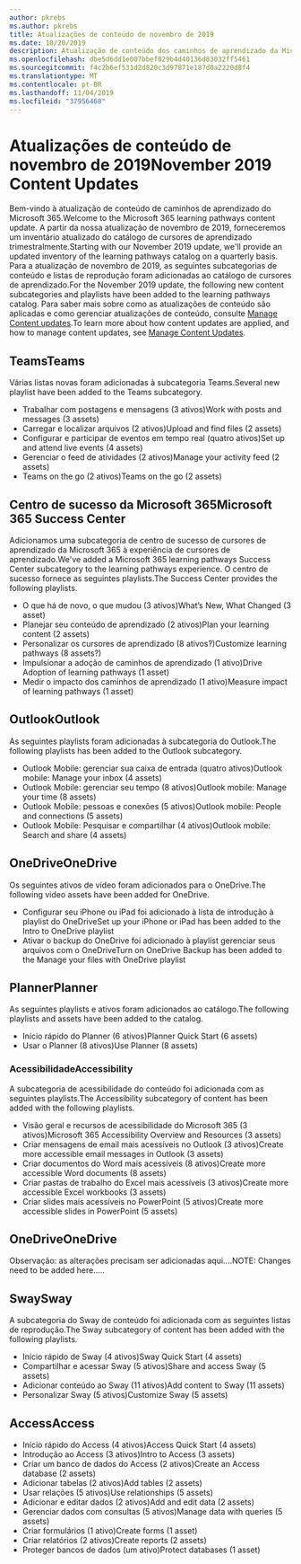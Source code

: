 ```yaml
---
author: pkrebs
ms.author: pkrebs
title: Atualizações de conteúdo de novembro de 2019
ms.date: 10/20/2019
description: Atualização de conteúdo dos caminhos de aprendizado da Microsoft 365
ms.openlocfilehash: dbe5d6dd1e007bbef029b4d40136d83032ff5461
ms.sourcegitcommit: f4c2b6ef531d2d820c3d97871e187d0a2220d8f4
ms.translationtype: MT
ms.contentlocale: pt-BR
ms.lasthandoff: 11/04/2019
ms.locfileid: "37956468"
---
```

# <a name="november-2019-content-updates"></a><span data-ttu-id="e129f-103">Atualizações de conteúdo de novembro de 2019</span><span class="sxs-lookup"><span data-stu-id="e129f-103">November 2019 Content Updates</span></span>
<span data-ttu-id="e129f-104">Bem-vindo à atualização de conteúdo de caminhos de aprendizado do Microsoft 365.</span><span class="sxs-lookup"><span data-stu-id="e129f-104">Welcome to the Microsoft 365 learning pathways content update.</span></span> <span data-ttu-id="e129f-105">A partir da nossa atualização de novembro de 2019, forneceremos um inventário atualizado do catálogo de cursores de aprendizado trimestralmente.</span><span class="sxs-lookup"><span data-stu-id="e129f-105">Starting with our November 2019 update, we'll provide an updated inventory of the learning pathways catalog on a quarterly basis.</span></span> <span data-ttu-id="e129f-106">Para a atualização de novembro de 2019, as seguintes subcategorias de conteúdo e listas de reprodução foram adicionadas ao catálogo de cursores de aprendizado.</span><span class="sxs-lookup"><span data-stu-id="e129f-106">For the November 2019 update, the following new content subcategories and playlists have been added to the learning pathways catalog.</span></span> <span data-ttu-id="e129f-107">Para saber mais sobre como as atualizações de conteúdo são aplicadas e como gerenciar atualizações de conteúdo, consulte [Manage Content updates](custom_contentupdatesmanage.md).</span><span class="sxs-lookup"><span data-stu-id="e129f-107">To learn more about how content updates are applied, and how to manage content updates, see [Manage Content Updates](custom_contentupdatesmanage.md).</span></span>    

## <a name="teams"></a><span data-ttu-id="e129f-108">Teams</span><span class="sxs-lookup"><span data-stu-id="e129f-108">Teams</span></span>
<span data-ttu-id="e129f-109">Várias listas novas foram adicionadas à subcategoria Teams.</span><span class="sxs-lookup"><span data-stu-id="e129f-109">Several new playlist have been added to the Teams subcategory.</span></span>
- <span data-ttu-id="e129f-110">Trabalhar com postagens e mensagens (3 ativos)</span><span class="sxs-lookup"><span data-stu-id="e129f-110">Work with posts and messages (3 assets)</span></span>
- <span data-ttu-id="e129f-111">Carregar e localizar arquivos (2 ativos)</span><span class="sxs-lookup"><span data-stu-id="e129f-111">Upload and find files (2 assets)</span></span>
- <span data-ttu-id="e129f-112">Configurar e participar de eventos em tempo real (quatro ativos)</span><span class="sxs-lookup"><span data-stu-id="e129f-112">Set up and attend live events (4 assets)</span></span>
- <span data-ttu-id="e129f-113">Gerenciar o feed de atividades (2 ativos)</span><span class="sxs-lookup"><span data-stu-id="e129f-113">Manage your activity feed (2 assets)</span></span>
- <span data-ttu-id="e129f-114">Teams on the go (2 ativos)</span><span class="sxs-lookup"><span data-stu-id="e129f-114">Teams on the go (2 assets)</span></span>

## <a name="microsoft-365-success-center"></a><span data-ttu-id="e129f-115">Centro de sucesso da Microsoft 365</span><span class="sxs-lookup"><span data-stu-id="e129f-115">Microsoft 365 Success Center</span></span>
<span data-ttu-id="e129f-116">Adicionamos uma subcategoria de centro de sucesso de cursores de aprendizado da Microsoft 365 à experiência de cursores de aprendizado.</span><span class="sxs-lookup"><span data-stu-id="e129f-116">We've added a Microsoft 365 learning pathways Success Center subcategory to the learning pathways experience.</span></span> <span data-ttu-id="e129f-117">O centro de sucesso fornece as seguintes playlists.</span><span class="sxs-lookup"><span data-stu-id="e129f-117">The Success Center provides the following playlists.</span></span>
- <span data-ttu-id="e129f-118">O que há de novo, o que mudou (3 ativos)</span><span class="sxs-lookup"><span data-stu-id="e129f-118">What’s New, What Changed (3 asset)</span></span>
- <span data-ttu-id="e129f-119">Planejar seu conteúdo de aprendizado (2 ativos)</span><span class="sxs-lookup"><span data-stu-id="e129f-119">Plan your learning content (2 assets)</span></span>
- <span data-ttu-id="e129f-120">Personalizar os cursores de aprendizado (8 ativos?)</span><span class="sxs-lookup"><span data-stu-id="e129f-120">Customize learning pathways (8 assets?)</span></span>
- <span data-ttu-id="e129f-121">Impulsionar a adoção de caminhos de aprendizado (1 ativo)</span><span class="sxs-lookup"><span data-stu-id="e129f-121">Drive Adoption of learning pathways (1 asset)</span></span>
- <span data-ttu-id="e129f-122">Medir o impacto dos caminhos de aprendizado (1 ativo)</span><span class="sxs-lookup"><span data-stu-id="e129f-122">Measure impact of learning pathways (1 asset)</span></span>

## <a name="outlook"></a><span data-ttu-id="e129f-123">Outlook</span><span class="sxs-lookup"><span data-stu-id="e129f-123">Outlook</span></span>
<span data-ttu-id="e129f-124">As seguintes playlists foram adicionadas à subcategoria do Outlook.</span><span class="sxs-lookup"><span data-stu-id="e129f-124">The following playlists has been added to the Outlook subcategory.</span></span> 
- <span data-ttu-id="e129f-125">Outlook Mobile: gerenciar sua caixa de entrada (quatro ativos)</span><span class="sxs-lookup"><span data-stu-id="e129f-125">Outlook mobile: Manage your inbox (4 assets)</span></span>
- <span data-ttu-id="e129f-126">Outlook Mobile: gerenciar seu tempo (8 ativos)</span><span class="sxs-lookup"><span data-stu-id="e129f-126">Outlook mobile: Manage your time (8 assets)</span></span>
- <span data-ttu-id="e129f-127">Outlook Mobile: pessoas e conexões (5 ativos)</span><span class="sxs-lookup"><span data-stu-id="e129f-127">Outlook mobile: People and connections (5 assets)</span></span>
- <span data-ttu-id="e129f-128">Outlook Mobile: Pesquisar e compartilhar (4 ativos)</span><span class="sxs-lookup"><span data-stu-id="e129f-128">Outlook mobile: Search and share (4 assets)</span></span>

## <a name="onedrive"></a><span data-ttu-id="e129f-129">OneDrive</span><span class="sxs-lookup"><span data-stu-id="e129f-129">OneDrive</span></span>
<span data-ttu-id="e129f-130">Os seguintes ativos de vídeo foram adicionados para o OneDrive.</span><span class="sxs-lookup"><span data-stu-id="e129f-130">The following video assets have been added for OneDrive.</span></span> 
- <span data-ttu-id="e129f-131">Configurar seu iPhone ou iPad foi adicionado à lista de introdução à playlist do OneDrive</span><span class="sxs-lookup"><span data-stu-id="e129f-131">Set up your iPhone or iPad has been added to the Intro to OneDrive playlist</span></span>
- <span data-ttu-id="e129f-132">Ativar o backup do OneDrive foi adicionado à playlist gerenciar seus arquivos com o OneDrive</span><span class="sxs-lookup"><span data-stu-id="e129f-132">Turn on OneDrive Backup has been added to the Manage your files with OneDrive playlist</span></span>

## <a name="planner"></a><span data-ttu-id="e129f-133">Planner</span><span class="sxs-lookup"><span data-stu-id="e129f-133">Planner</span></span>
<span data-ttu-id="e129f-134">As seguintes playlists e ativos foram adicionados ao catálogo.</span><span class="sxs-lookup"><span data-stu-id="e129f-134">The following playlists and assets have been added to the catalog.</span></span>  
- <span data-ttu-id="e129f-135">Início rápido do Planner (6 ativos)</span><span class="sxs-lookup"><span data-stu-id="e129f-135">Planner Quick Start (6 assets)</span></span>
- <span data-ttu-id="e129f-136">Usar o Planner (8 ativos)</span><span class="sxs-lookup"><span data-stu-id="e129f-136">Use Planner (8 assets)</span></span>

### <a name="accessibility"></a><span data-ttu-id="e129f-137">Acessibilidade</span><span class="sxs-lookup"><span data-stu-id="e129f-137">Accessibility</span></span>
<span data-ttu-id="e129f-138">A subcategoria de acessibilidade do conteúdo foi adicionada com as seguintes playlists.</span><span class="sxs-lookup"><span data-stu-id="e129f-138">The Accessibility subcategory of content has been added with the following playlists.</span></span> 
- <span data-ttu-id="e129f-139">Visão geral e recursos de acessibilidade do Microsoft 365 (3 ativos)</span><span class="sxs-lookup"><span data-stu-id="e129f-139">Microsoft 365 Accessibility Overview and Resources (3 assets)</span></span>
- <span data-ttu-id="e129f-140">Criar mensagens de email mais acessíveis no Outlook (3 ativos)</span><span class="sxs-lookup"><span data-stu-id="e129f-140">Create more accessible email messages in Outlook (3 assets)</span></span>
- <span data-ttu-id="e129f-141">Criar documentos do Word mais acessíveis (8 ativos)</span><span class="sxs-lookup"><span data-stu-id="e129f-141">Create more accessible Word documents (8 assets)</span></span>
- <span data-ttu-id="e129f-142">Criar pastas de trabalho do Excel mais acessíveis (3 ativos)</span><span class="sxs-lookup"><span data-stu-id="e129f-142">Create more accessible Excel workbooks (3 assets)</span></span>
- <span data-ttu-id="e129f-143">Criar slides mais acessíveis no PowerPoint (5 ativos)</span><span class="sxs-lookup"><span data-stu-id="e129f-143">Create more accessible slides in PowerPoint (5 assets)</span></span>

## <a name="onedrive"></a><span data-ttu-id="e129f-144">OneDrive</span><span class="sxs-lookup"><span data-stu-id="e129f-144">OneDrive</span></span>
<span data-ttu-id="e129f-145">Observação: as alterações precisam ser adicionadas aqui....</span><span class="sxs-lookup"><span data-stu-id="e129f-145">NOTE: Changes need to be added here.....</span></span>

## <a name="sway"></a><span data-ttu-id="e129f-146">Sway</span><span class="sxs-lookup"><span data-stu-id="e129f-146">Sway</span></span>
<span data-ttu-id="e129f-147">A subcategoria do Sway de conteúdo foi adicionada com as seguintes listas de reprodução.</span><span class="sxs-lookup"><span data-stu-id="e129f-147">The Sway subcategory of content has been added with the following playlists.</span></span> 
- <span data-ttu-id="e129f-148">Início rápido de Sway (4 ativos)</span><span class="sxs-lookup"><span data-stu-id="e129f-148">Sway Quick Start (4 assets)</span></span>
- <span data-ttu-id="e129f-149">Compartilhar e acessar Sway (5 ativos)</span><span class="sxs-lookup"><span data-stu-id="e129f-149">Share and access Sway (5 assets)</span></span>
- <span data-ttu-id="e129f-150">Adicionar conteúdo ao Sway (11 ativos)</span><span class="sxs-lookup"><span data-stu-id="e129f-150">Add content to Sway (11 assets)</span></span>
- <span data-ttu-id="e129f-151">Personalizar Sway (5 ativos)</span><span class="sxs-lookup"><span data-stu-id="e129f-151">Customize Sway (5 assets)</span></span>

## <a name="access"></a><span data-ttu-id="e129f-152">Access</span><span class="sxs-lookup"><span data-stu-id="e129f-152">Access</span></span>
- <span data-ttu-id="e129f-153">Início rápido do Access (4 ativos)</span><span class="sxs-lookup"><span data-stu-id="e129f-153">Access Quick Start (4 assets)</span></span>
- <span data-ttu-id="e129f-154">Introdução ao Access (3 ativos)</span><span class="sxs-lookup"><span data-stu-id="e129f-154">Intro to Access (3 assets)</span></span>
- <span data-ttu-id="e129f-155">Criar um banco de dados do Access (2 ativos)</span><span class="sxs-lookup"><span data-stu-id="e129f-155">Create an Access database (2 assets)</span></span>
- <span data-ttu-id="e129f-156">Adicionar tabelas (2 ativos)</span><span class="sxs-lookup"><span data-stu-id="e129f-156">Add tables (2 assets)</span></span>
- <span data-ttu-id="e129f-157">Usar relações (5 ativos)</span><span class="sxs-lookup"><span data-stu-id="e129f-157">Use relationships (5 assets)</span></span>
- <span data-ttu-id="e129f-158">Adicionar e editar dados (2 ativos)</span><span class="sxs-lookup"><span data-stu-id="e129f-158">Add and edit data (2 assets)</span></span>
- <span data-ttu-id="e129f-159">Gerenciar dados com consultas (5 ativos)</span><span class="sxs-lookup"><span data-stu-id="e129f-159">Manage data with queries (5 assets)</span></span>
- <span data-ttu-id="e129f-160">Criar formulários (1 ativo)</span><span class="sxs-lookup"><span data-stu-id="e129f-160">Create forms (1 asset)</span></span>
- <span data-ttu-id="e129f-161">Criar relatórios (2 ativos)</span><span class="sxs-lookup"><span data-stu-id="e129f-161">Create reports (2 assets)</span></span>
- <span data-ttu-id="e129f-162">Proteger bancos de dados (um ativo)</span><span class="sxs-lookup"><span data-stu-id="e129f-162">Protect databases (1 asset)</span></span>

